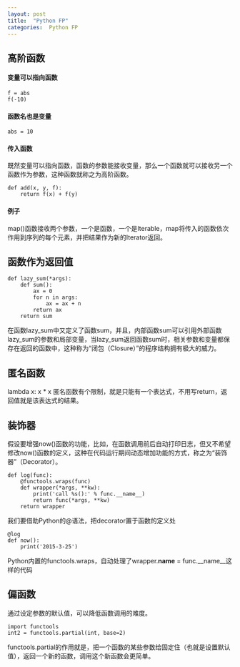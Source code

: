 ```yaml
---
layout: post
title:  "Python FP"
categories:  Python FP
---
```


## 高阶函数
#### 变量可以指向函数
```
f = abs
f(-10)
```
#### 函数名也是变量
```
abs = 10
```
#### 传入函数
既然变量可以指向函数，函数的参数能接收变量，那么一个函数就可以接收另一个函数作为参数，这种函数就称之为高阶函数。
```
def add(x, y, f):
    return f(x) + f(y)
```
#### 例子
map()函数接收两个参数，一个是函数，一个是Iterable，map将传入的函数依次作用到序列的每个元素，并把结果作为新的Iterator返回。

## 函数作为返回值
```
def lazy_sum(*args):
    def sum():
        ax = 0
        for n in args:
            ax = ax + n
        return ax
    return sum
```
在函数lazy_sum中又定义了函数sum，并且，内部函数sum可以引用外部函数lazy_sum的参数和局部变量，当lazy_sum返回函数sum时，相关参数和变量都保存在返回的函数中，这种称为“闭包（Closure）”的程序结构拥有极大的威力。

## 匿名函数
lambda x: x * x
匿名函数有个限制，就是只能有一个表达式，不用写return，返回值就是该表达式的结果。

## 装饰器
假设要增强now()函数的功能，比如，在函数调用前后自动打印日志，但又不希望修改now()函数的定义，这种在代码运行期间动态增加功能的方式，称之为“装饰器”（Decorator）。
```
def log(func):
    @functools.wraps(func)
    def wrapper(*args, **kw):
        print('call %s():' % func.__name__)
        return func(*args, **kw)
    return wrapper
```
我们要借助Python的@语法，把decorator置于函数的定义处
```
@log
def now():
    print('2015-3-25')

```
Python内置的functools.wraps，自动处理了wrapper.__name__ = func.__name__这样的代码

## 偏函数
通过设定参数的默认值，可以降低函数调用的难度。
```
import functools
int2 = functools.partial(int, base=2)
```
functools.partial的作用就是，把一个函数的某些参数给固定住（也就是设置默认值），返回一个新的函数，调用这个新函数会更简单。


